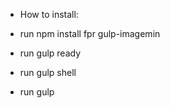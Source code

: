 * How to install:

* run npm install fpr gulp-imagemin

* run gulp ready

* run gulp shell

* run gulp